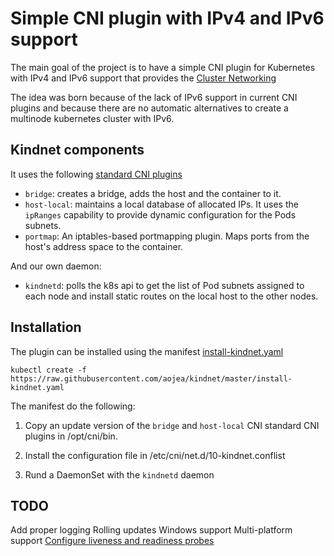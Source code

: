 # Simple CNI plugin with IPv4 and IPv6 support

The main goal of the project is to have a simple CNI plugin for Kubernetes with
IPv4 and IPv6 support that provides the [Cluster
Networking](https://kubernetes.io/docs/concepts/cluster-administration/networking/)

The idea was born because of the lack of IPv6 support in current CNI plugins
and because there are no automatic alternatives to create a multinode kubernetes
cluster with IPv6.

## Kindnet components

It uses the following [standard CNI
plugins](https://github.com/containernetworking/plugins)

* `bridge`: creates a bridge, adds the host and the container to it.
* `host-local`: maintains a local database of allocated IPs. It uses the
  `ipRanges` capability to provide dynamic configuration for the Pods subnets.
* `portmap`: An iptables-based portmapping plugin. Maps ports from the host's
  address space to the container.

And our own daemon:

* `kindnetd`:  polls the k8s api to get the list of Pod subnets assigned to 
each node and install static routes on the local host to the other nodes.

## Installation

The plugin can be installed using the manifest [install-kindnet.yaml](install-kindnet.yaml)

`kubectl create -f
https://raw.githubusercontent.com/aojea/kindnet/master/install-kindnet.yaml`

The manifest do the following:

1. Copy an update version of the `bridge` and `host-local` CNI standard CNI
plugins in /opt/cni/bin.

2. Install the configuration file in /etc/cni/net.d/10-kindnet.conflist

3. Rund a DaemonSet with the `kindnetd` daemon


## TODO

Add proper logging
Rolling updates
Windows support
Multi-platform support
[Configure liveness and readiness
probes](https://kubernetes.io/docs/tasks/configure-pod-container/configure-liveness-readiness-probes/)


